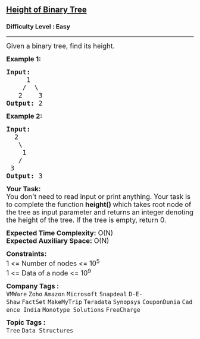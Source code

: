 <h2><a href="https://www.geeksforgeeks.org/problems/height-of-binary-tree/1?page=2&difficulty=Easy&sortBy=submissions">Height of Binary Tree</a></h2><h3>Difficulty Level : Easy</h3><hr><div class="problems_problem_content__Xm_eO"><p><span style="font-size: 18px;">Given a binary tree, find its height.</span></p>
<p><span style="font-size: 18px;"><strong>Example 1:</strong></span></p>
<pre><span style="font-size: 18px;"><strong>Input:</strong>
     1
    /  \
   2    3
<strong>Output:</strong> 2</span>
</pre>
<p><span style="font-size: 18px;"><strong>Example 2:</strong></span></p>
<pre><span style="font-size: 18px;"><strong>Input:</strong>
  2
   \
    1
   /
 3
<strong>Output:</strong> 3   </span></pre>
<p><span style="font-size: 18px;"><strong>Your Task:</strong><br>You don't need to read input or print anything. Your task is to complete the function <strong>height() </strong>which takes root node of the tree as input parameter and returns an integer denoting the height of the tree. If the tree is empty, return 0.&nbsp;</span></p>
<p><span style="font-size: 18px;"><strong>Expected Time Complexity:</strong> O(N)<br><strong>Expected Auxiliary Space:</strong> O(N)</span></p>
<p><span style="font-size: 18px;"><strong>Constraints:</strong><br>1 &lt;= Number of nodes &lt;= 10<sup>5</sup><br>1 &lt;= Data of a node &lt;= 10<sup>9</sup></span></p></div><p><span style=font-size:18px><strong>Company Tags : </strong><br><code>VMWare</code>&nbsp;<code>Zoho</code>&nbsp;<code>Amazon</code>&nbsp;<code>Microsoft</code>&nbsp;<code>Snapdeal</code>&nbsp;<code>D-E-Shaw</code>&nbsp;<code>FactSet</code>&nbsp;<code>MakeMyTrip</code>&nbsp;<code>Teradata</code>&nbsp;<code>Synopsys</code>&nbsp;<code>CouponDunia</code>&nbsp;<code>Cadence India</code>&nbsp;<code>Monotype Solutions</code>&nbsp;<code>FreeCharge</code>&nbsp;<br><p><span style=font-size:18px><strong>Topic Tags : </strong><br><code>Tree</code>&nbsp;<code>Data Structures</code>&nbsp;